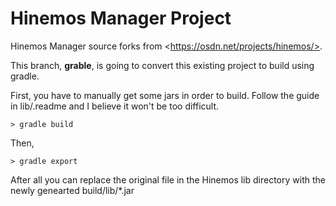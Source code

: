 # Hinemos Manager Project

Hinemos Manager source forks from  &lt;https://osdn.net/projects/hinemos/>.

This branch, **grable**, is going to convert this existing project to build using gradle.

First, you have to manually get some jars in order to build. 
Follow the guide in lib/.readme and I believe it won't be too difficult. 

```
> gradle build
```

Then,
```
> gradle export
```

After all you can replace the original file in the Hinemos lib directory with the newly genearted build/lib/\*.jar

